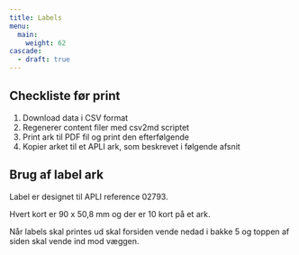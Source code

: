 ```yaml
---
title: Labels
menu:
  main:
    weight: 62
cascade:
  - draft: true
---
```





## Checkliste før print

1. Download data i CSV format
2. Regenerer content filer med csv2md scriptet
3. Print ark til PDF fil og print den efterfølgende
4. Kopier arket til et APLI ark, som beskrevet i følgende afsnit

## Brug af label ark

Label er designet til APLI reference 02793.

Hvert kort er 90 x 50,8 mm og der er 10 kort på et ark.

Når labels skal printes ud skal forsiden vende nedad i bakke 5 og toppen af siden skal vende ind mod væggen.
